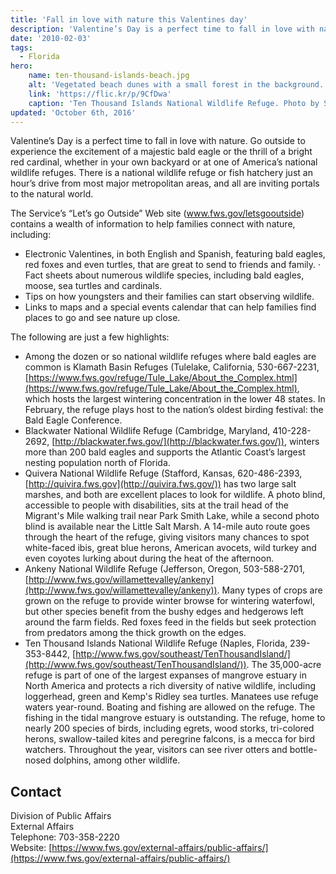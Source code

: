 ```yaml
---
title: 'Fall in love with nature this Valentines day'
description: 'Valentine’s Day is a perfect time to fall in love with nature.'
date: '2010-02-03'
tags:
  - Florida
hero:
    name: ten-thousand-islands-beach.jpg
    alt: 'Vegetated beach dunes with a small forest in the background.'
    link: 'https://flic.kr/p/9CfDwa'
    caption: 'Ten Thousand Islands National Wildlife Refuge. Photo by Steve Hillebrand, USFWS.'
updated: 'October 6th, 2016'
---
```


Valentine’s Day is a perfect time to fall in love with nature. Go outside to experience the excitement of a majestic bald eagle or the thrill of a bright red cardinal, whether in your own backyard or at one of America’s national wildlife refuges. There is a national wildlife refuge or fish hatchery just an hour’s drive from most major metropolitan areas, and all are inviting portals to the natural world.  

The Service’s “Let’s go Outside” Web site (www.fws.gov/letsgooutside) contains a wealth of information to help families connect with nature, including:

- Electronic Valentines, in both English and Spanish, featuring bald eagles, red foxes and even turtles, that are great to send to friends and family. · Fact sheets about numerous wildlife species, including bald eagles, moose, sea turtles and cardinals.
- Tips on how youngsters and their families can start observing wildlife.
- Links to maps and a special events calendar that can help families find places to go and see nature up close.

The following are just a few highlights:

- Among the dozen or so national wildlife refuges where bald eagles are common is Klamath Basin Refuges (Tulelake, California, 530-667-2231, [https://www.fws.gov/refuge/Tule_Lake/About_the_Complex.html](https://www.fws.gov/refuge/Tule_Lake/About_the_Complex.html), which hosts the largest wintering concentration in the lower 48 states. In February, the refuge plays host to the nation’s oldest birding festival: the Bald Eagle Conference.
- Blackwater National Wildlife Refuge (Cambridge, Maryland, 410-228-2692, [http://blackwater.fws.gov/](http://blackwater.fws.gov/)), winters more than 200 bald eagles and supports the Atlantic Coast’s largest nesting population north of Florida.
- Quivera National Wildlife Refuge (Stafford, Kansas, 620-486-2393, [http://quivira.fws.gov](http://quivira.fws.gov/)) has two large salt marshes, and both are excellent places to look for wildlife. A photo blind, accessible to people with disabilities, sits at the trail head of the Migrant's Mile walking trail near Park Smith Lake, while a second photo blind is available near the Little Salt Marsh. A 14-mile auto route goes through the heart of the refuge, giving visitors many chances to spot white-faced ibis, great blue herons, American avocets, wild turkey and even coyotes lurking about during the heat of the afternoon.
- Ankeny National Wildlife Refuge (Jefferson, Oregon, 503-588-2701, [http://www.fws.gov/willamettevalley/ankeny](http://www.fws.gov/willamettevalley/ankeny)). Many types of crops are grown on the refuge to provide winter browse for wintering waterfowl, but other species benefit from the bushy edges and hedgerows left around the farm fields. Red foxes feed in the fields but seek protection from predators among the thick growth on the edges.
- Ten Thousand Islands National Wildlife Refuge (Naples, Florida, 239-353-8442, [http://www.fws.gov/southeast/TenThousandIsland/](http://www.fws.gov/southeast/TenThousandIsland/)). The 35,000-acre refuge is part of one of the largest expanses of mangrove estuary in North America and protects a rich diversity of native wildlife, including loggerhead, green and Kemp's Ridley sea turtles. Manatees use refuge waters year-round. Boating and fishing are allowed on the refuge. The fishing in the tidal mangrove estuary is outstanding. The refuge, home to nearly 200 species of birds, including egrets, wood storks, tri-colored herons, swallow-tailed kites and peregrine falcons, is a mecca for bird watchers. Throughout the year, visitors can see river otters and bottle-nosed dolphins, among other wildlife.

## Contact

Division of Public Affairs  
External Affairs  
Telephone: 703-358-2220  
Website: [https://www.fws.gov/external-affairs/public-affairs/](https://www.fws.gov/external-affairs/public-affairs/)
